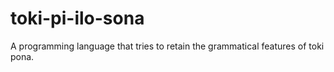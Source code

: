 # toki-pi-ilo-sona
A programming language that tries to retain the grammatical features of toki pona.
